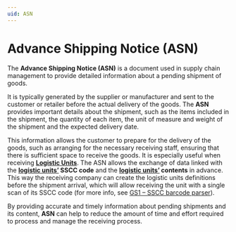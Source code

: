 ```yaml
---
uid: ASN
---
```


# Advance Shipping Notice (ASN)
The **Advance Shipping Notice (ASN)** is a document used in supply chain management to provide detailed information about a pending shipment of goods.

It is typically generated by the supplier or manufacturer and sent to the customer or retailer before the actual delivery of the goods. The **ASN** provides important details about the shipment, such as the items included in the shipment, the quantity of each item, the unit of measure and  weight of the shipment and the expected delivery date.

This information allows the customer to prepare for the delivery of the goods, such as arranging for the necessary receiving staff, ensuring that there is sufficient space to receive the goods. It is especially useful when receiving **[Logistic Units](index.md)**. The ASN allows the exchange of data linked with the **[logistic units’](index.md) SSCC code** and the **[logistic units’](index.md) contents** in advance. This way the receiving company can create the logistic units definitions before the shipment arrival, which will allow receiving the unit with a single scan of its SSCC code (for more info, see [GS1 – SSCC barcode parser](xref:P03)).

By providing accurate and timely information about pending shipments and its content, **ASN** can help to reduce the amount of time and effort required to process and manage the receiving process.
